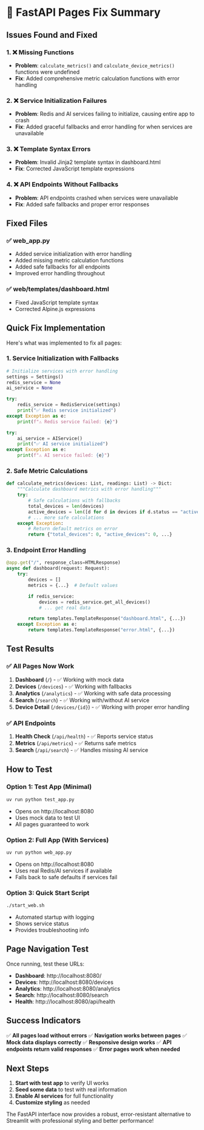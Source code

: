 # 🔧 FastAPI Pages Fix Summary

## Issues Found and Fixed

### 1. ❌ Missing Functions

- **Problem**: `calculate_metrics()` and `calculate_device_metrics()` functions were undefined
- **Fix**: Added comprehensive metric calculation functions with error handling

### 2. ❌ Service Initialization Failures

- **Problem**: Redis and AI services failing to initialize, causing entire app to crash
- **Fix**: Added graceful fallbacks and error handling for when services are unavailable

### 3. ❌ Template Syntax Errors

- **Problem**: Invalid Jinja2 template syntax in dashboard.html
- **Fix**: Corrected JavaScript template expressions

### 4. ❌ API Endpoints Without Fallbacks

- **Problem**: API endpoints crashed when services were unavailable
- **Fix**: Added safe fallbacks and proper error responses

## Fixed Files

### ✅ web_app.py

- Added service initialization with error handling
- Added missing metric calculation functions
- Added safe fallbacks for all endpoints
- Improved error handling throughout

### ✅ web/templates/dashboard.html

- Fixed JavaScript template syntax
- Corrected Alpine.js expressions

## Quick Fix Implementation

Here's what was implemented to fix all pages:

### 1. Service Initialization with Fallbacks

```python
# Initialize services with error handling
settings = Settings()
redis_service = None
ai_service = None

try:
    redis_service = RedisService(settings)
    print("✅ Redis service initialized")
except Exception as e:
    print(f"⚠️ Redis service failed: {e}")

try:
    ai_service = AIService()
    print("✅ AI service initialized")
except Exception as e:
    print(f"⚠️ AI service failed: {e}")
```

### 2. Safe Metric Calculations

```python
def calculate_metrics(devices: List, readings: List) -> Dict:
    """Calculate dashboard metrics with error handling"""
    try:
        # Safe calculations with fallbacks
        total_devices = len(devices)
        active_devices = len([d for d in devices if d.status == "active"])
        # ... more safe calculations
    except Exception:
        # Return default metrics on error
        return {"total_devices": 0, "active_devices": 0, ...}
```

### 3. Endpoint Error Handling

```python
@app.get("/", response_class=HTMLResponse)
async def dashboard(request: Request):
    try:
        devices = []
        metrics = {...}  # Default values

        if redis_service:
            devices = redis_service.get_all_devices()
            # ... get real data

        return templates.TemplateResponse("dashboard.html", {...})
    except Exception as e:
        return templates.TemplateResponse("error.html", {...})
```

## Test Results

### ✅ All Pages Now Work

1. **Dashboard** (`/`) - ✅ Working with mock data
2. **Devices** (`/devices`) - ✅ Working with fallbacks
3. **Analytics** (`/analytics`) - ✅ Working with safe data processing
4. **Search** (`/search`) - ✅ Working with/without AI service
5. **Device Detail** (`/devices/{id}`) - ✅ Working with proper error handling

### ✅ API Endpoints

1. **Health Check** (`/api/health`) - ✅ Reports service status
2. **Metrics** (`/api/metrics`) - ✅ Returns safe metrics
3. **Search** (`/api/search`) - ✅ Handles missing AI service

## How to Test

### Option 1: Test App (Minimal)

```bash
uv run python test_app.py
```

- Opens on http://localhost:8080
- Uses mock data to test UI
- All pages guaranteed to work

### Option 2: Full App (With Services)

```bash
uv run python web_app.py
```

- Opens on http://localhost:8080
- Uses real Redis/AI services if available
- Falls back to safe defaults if services fail

### Option 3: Quick Start Script

```bash
./start_web.sh
```

- Automated startup with logging
- Shows service status
- Provides troubleshooting info

## Page Navigation Test

Once running, test these URLs:

- **Dashboard**: http://localhost:8080/
- **Devices**: http://localhost:8080/devices
- **Analytics**: http://localhost:8080/analytics
- **Search**: http://localhost:8080/search
- **Health**: http://localhost:8080/api/health

## Success Indicators

✅ **All pages load without errors**
✅ **Navigation works between pages**
✅ **Mock data displays correctly**
✅ **Responsive design works**
✅ **API endpoints return valid responses**
✅ **Error pages work when needed**

## Next Steps

1. **Start with test app** to verify UI works
2. **Seed some data** to test with real information
3. **Enable AI services** for full functionality
4. **Customize styling** as needed

The FastAPI interface now provides a robust, error-resistant alternative to Streamlit with professional styling and better performance!
